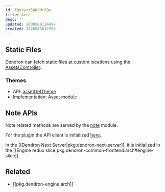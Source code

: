 ```yaml
---
id: fqVcwvX5aNSdr7De
title: Arch
desc: ''
updated: 1630969114497
created: 1626915617598
---
```


## Static Files

Dendron can fetch static files at custom locations using the [AssetsController](https://github.com/dendronhq/dendron/blob/fe83a99d11feffb0c588a5ae3b23b73b6283c851/packages/api-server/src/modules/assets.ts#L17-L17).

### Themes
- API: [assetGetTheme](https://github.com/dendronhq/dendron/blob/16b0e5c59e3ee11530199b5c9a11a58f05e14a93/packages/common-all/src/api.ts#L335-L335)
- Implementation: [Asset module](https://github.com/dendronhq/dendron/blob/1da7714f50acbba312a7e2e7a497f9e53920c96f/packages/api-server/src/routes/assets.ts#L22-L22)

## Note APIs

Note related methods are served by the [note](https://github.com/dendronhq/dendron/blob/260f6ca44425444963e99117fb47c8ed68d02d5e/packages/api-server/src/modules/notes/index.ts#L26-L26) module. 

For the plugin the API client is initialized [here](https://github.com/dendronhq/dendron/blob/1da7714f50acbba312a7e2e7a497f9e53920c96f/packages/plugin-core/src/services/EngineAPIService.ts#L33-L33).

In the [[Dendron Next Server|pkg.dendron-next-server]], it is initialized in the [[Engine redux slice|pkg.dendron-common-frontend.arch#engine-slice]]


## Related

- [[pkg.dendron-engine.arch]]
